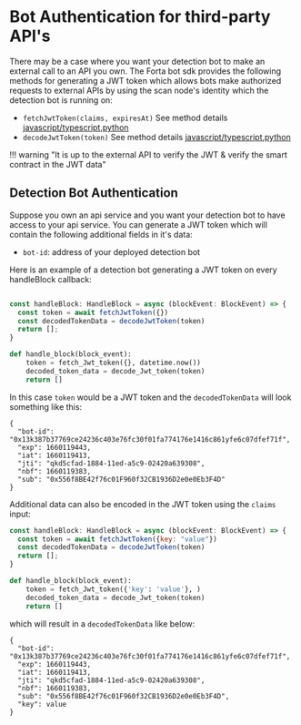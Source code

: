 # Bot Authentication for third-party API's

There may be a case where you want your detection bot to make an external call to an API you own. The Forta bot sdk provides the following methods for generating a JWT token which allows bots make authorized requests to external APIs by using the scan node's identity which the detection bot is running on:

- `fetchJwtToken(claims, expiresAt)` See method details [javascript/typescript](sdk.md#fetchjwttoken),[python](python.md#fetchjwttoken)
- `decodeJwtToken(token)` See method details [javascript/typescript](sdk.md#decodejwttoken),[python](python.md#decodejwttoken)

!!! warning "It is up to the external API to verify the JWT & verify the smart contract in the JWT data"

## Detection Bot Authentication

Suppose you own an api service and you want your detection bot to have access to your api service. You can generate a JWT token which will contain the following additional fields in it's data:

- `bot-id`: address of your deployed detection bot

Here is an example of a detection bot generating a JWT token on every handleBlock callback:

``` javascript

const handleBlock: HandleBlock = async (blockEvent: BlockEvent) => {
  const token = await fetchJwtToken({})
  const decodedTokenData = decodeJwtToken(token)
  return [];
}
```

``` python
def handle_block(block_event):
    token = fetch_Jwt_token({}, datetime.now())
    decoded_token_data = decode_Jwt_token(token)
    return []
```

In this case `token` would be a JWT token and the `decodedTokenData` will look something like this:

```
{
  "bot-id": "0x13k387b37769ce24236c403e76fc30f01fa774176e1416c861yfe6c07dfef71f",
  "exp": 1660119443,
  "iat": 1660119413,
  "jti": "qkd5cfad-1884-11ed-a5c9-02420a639308",
  "nbf": 1660119383,
  "sub": "0x556f8BE42f76c01F960f32CB1936D2e0e0Eb3F4D"
}
```

Additional data can also be encoded in the JWT token using the `claims` input:

``` javascript
const handleBlock: HandleBlock = async (blockEvent: BlockEvent) => {
  const token = await fetchJwtToken({key: "value"})
  const decodedTokenData = decodeJwtToken(token)
  return [];
}
```

``` python
def handle_block(block_event):
    token = fetch_Jwt_token({'key': 'value'}, )
    decoded_token_data = decode_Jwt_token(token)
    return []
```

which will result in a `decodedTokenData` like below:

```
{
  "bot-id": "0x13k387b37769ce24236c403e76fc30f01fa774176e1416c861yfe6c07dfef71f",
  "exp": 1660119443,
  "iat": 1660119413,
  "jti": "qkd5cfad-1884-11ed-a5c9-02420a639308",
  "nbf": 1660119383,
  "sub": "0x556f8BE42f76c01F960f32CB1936D2e0e0Eb3F4D",
  "key": value
}
```